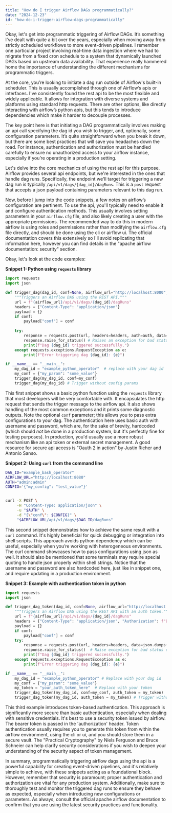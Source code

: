 ```yaml
---
title: "How do I trigger Airflow DAGs programmatically?"
date: "2024-12-23"
id: "how-do-i-trigger-airflow-dags-programmatically"
---
```


Okay, let's get into programmatic triggering of Airflow DAGs. It’s something I've dealt with quite a bit over the years, especially when moving away from strictly scheduled workflows to more event-driven pipelines. I remember one particular project involving real-time data ingestion where we had to migrate from a fixed cron schedule to a system that dynamically launched DAGs based on upstream data availability. That experience really hammered home the importance of understanding the different mechanisms for programmatic triggers.

At the core, you’re looking to initiate a dag run outside of Airflow's built-in scheduler. This is usually accomplished through one of Airflow’s apis or interfaces. I've consistently found the rest api to be the most flexible and widely applicable. It allows for integration with diverse systems and platforms using standard http requests. There are other options, like directly interacting with airflow’s python apis, but this tends to introduce dependencies which make it harder to decouple processes.

The key point here is that initiating a DAG programmatically involves making an api call specifying the dag id you wish to trigger, and, optionally, some configuration parameters. It’s quite straightforward when you break it down, but there are some best practices that will save you headaches down the road. For instance, authentication and authorization must be handled carefully to ensure no unauthorized access to your airflow instance, especially if you’re operating in a production setting.

Let's delve into the core mechanics of using the rest api for this purpose. Airflow provides several api endpoints, but we're interested in the ones that handle dag runs. Specifically, the endpoint we'll target for triggering a new dag run is typically `/api/v1/dags/{dag_id}/dagRuns`. This is a `post` request that accepts a json payload containing parameters relevant to this dag run.

Now, before I jump into the code snippets, a few notes on airflow’s configuration are pertinent. To use the api, you'll typically need to enable it and configure authentication methods. This usually involves setting parameters in your `airflow.cfg` file, and also likely creating a user with the appropriate permissions. The recommended way to do this in modern airflow is using roles and permissions rather than modifying the `airflow.cfg` file directly, and should be done using the cli or airflow ui. The official documentation covers this extensively so I'll avoid replicating that information here, however you can find details in the "apache airflow documentation: security" section.

Okay, let's look at the code examples:

**Snippet 1: Python using `requests` library**

```python
import requests
import json

def trigger_dag(dag_id, conf=None, airflow_url="http://localhost:8080", auth=("admin", "admin")):
    """Triggers an Airflow DAG using the REST API."""
    url = f"{airflow_url}/api/v1/dags/{dag_id}/dagRuns"
    headers = {"Content-Type": "application/json"}
    payload = {}
    if conf:
        payload["conf"] = conf
    
    try:
        response = requests.post(url, headers=headers, auth=auth, data=json.dumps(payload))
        response.raise_for_status() # Raises an exception for bad status codes
        print(f"Dag {dag_id} triggered successfully.")
    except requests.exceptions.RequestException as e:
        print(f"Error triggering dag {dag_id}: {e}")

if __name__ == "__main__":
    my_dag_id = "example_python_operator"  # replace with your dag id
    my_conf = {"my_param": "some_value"}
    trigger_dag(my_dag_id, conf=my_conf)
    trigger_dag(my_dag_id) # Trigger without config params
```

This first snippet shows a basic python function using the `requests` library that most developers will be very comfortable with. It encapsulates the http request that sends the trigger message to the airflow api. It also shows handling of the most common exceptions and it prints some diagnostic outputs. Note the optional `conf` parameter; this allows you to pass extra configurations to your dag. The authentication here uses basic auth with username and password, which are, for the sake of brevity, hardcoded (which should *not* be done in a production system, but it's perfectly fine for testing purposes). In production, you'd usually use a more robust mechanism like an api token or external secret management. A good resource for secure api access is "Oauth 2 in action" by Justin Richer and Antonio Sanso.

**Snippet 2: Using `curl` from the command line**

```bash
DAG_ID="example_bash_operator"
AIRFLOW_URL="http://localhost:8080"
AUTH="admin:admin"
CONFIG='{"my_config": "test_value"}'


curl -X POST \
     -H "Content-Type: application/json" \
     -u "$AUTH" \
     -d "{\"conf\": $CONFIG}" \
     "$AIRFLOW_URL/api/v1/dags/$DAG_ID/dagRuns"
```

This second snippet demonstrates how to achieve the same result with a `curl` command. It's highly beneficial for quick debugging or integration into shell scripts. This approach avoids python dependency which can be useful, especially when you’re working with heterogeneous environments. The curl command showcases how to pass configurations using json as well. It should also be mentioned that some terminals may require special quoting to handle json properly within shell strings. Notice that the username and password are also hardcoded here, just like in snippet one, and require updating in a production environment.

**Snippet 3: Example with authentication token in python**

```python
import requests
import json

def trigger_dag_token(dag_id, conf=None, airflow_url="http://localhost:8080", auth_token="your_auth_token"):
    """Triggers an Airflow DAG using the REST API with an auth token."""
    url = f"{airflow_url}/api/v1/dags/{dag_id}/dagRuns"
    headers = {"Content-Type": "application/json", "Authorization": f"Bearer {auth_token}"}
    payload = {}
    if conf:
        payload["conf"] = conf
    try:
        response = requests.post(url, headers=headers, data=json.dumps(payload))
        response.raise_for_status()  # Raise exception for bad status codes
        print(f"Dag {dag_id} triggered successfully.")
    except requests.exceptions.RequestException as e:
        print(f"Error triggering dag {dag_id}: {e}")

if __name__ == "__main__":
    my_dag_id = "example_python_operator" # Replace with your dag id
    my_conf = {"my_param": "some_value"}
    my_token = "your_auth_token_here"  # Replace with your token
    trigger_dag_token(my_dag_id, conf=my_conf, auth_token = my_token)
    trigger_dag_token(my_dag_id, auth_token = my_token) # Trigger without config params
```

This third example introduces token-based authentication. This approach is significantly more secure than basic authentication, especially when dealing with sensitive credentials. It's best to use a security token issued by airflow. The bearer token is passed in the 'authorization' header. Token authentication usually requires you to generate this token from within the airflow environment, using the cli or ui, and you should store them in a secure vault. The "Practical Cryptography" by Niels Ferguson and Bruce Schneier can help clarify security considerations if you wish to deepen your understanding of the security aspect of token management.

In summary, programmatically triggering airflow dags using the api is a powerful capability for creating event-driven pipelines, and it's relatively simple to achieve, with these snippets acting as a foundational block. However, remember that security is paramount; proper authentication and authorization are vital for any production system. Additionally, make sure to thoroughly test and monitor the triggered dag runs to ensure they behave as expected, especially when introducing new configurations or parameters. As always, consult the official apache airflow documentation to confirm that you are using the latest security practices and functionality.
